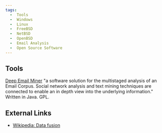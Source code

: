 ```yaml
---
tags:
  -  Tools
  -  Windows
  -  Linux
  -  FreeBSD
  -  NetBSD
  -  OpenBSD
  -  Email Analysis
  -  Open Source Software
---
```

## Tools

[Deep Email Miner](https://deepemailminer.sourceforge.net/)
"a software solution for the multistaged analysis of an Email Corpus.
Social network analysis and text mining techniques are connected to
enable an in depth view into the underlying information." Written in
Java. GPL.

## External Links

* [Wikipedia: Data fusion](https://en.wikipedia.org/wiki/Data_fusion)
